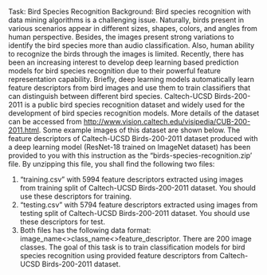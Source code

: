 Task: Bird Species Recognition
Background:
Bird species recognition with data mining algorithms is a challenging issue. Naturally, birds present in various scenarios appear in different sizes, shapes, colors, and angles from human perspective. Besides, the images present strong variations to identify the bird species more than audio classification. Also, human ability to recognize the birds through the images is limited.
Recently, there has been an increasing interest to develop deep learning based prediction models for bird species recognition due to their powerful feature representation capability. Briefly, deep learning models automatically learn feature descriptors from bird images and use them to train classifiers that can distinguish between different bird species. Caltech-UCSD Birds-200-2011 is a public bird species recognition dataset and widely used for the development of bird species recognition models. More details of the dataset can be accessed from http://www.vision.caltech.edu/visipedia/CUB-200-2011.html. Some example images of this dataset are shown below.
The feature descriptors of Caltech-UCSD Birds-200-2011 dataset produced with a deep learning model (ResNet-18 trained on ImageNet dataset) has been provided to you with this instruction as the “birds-species-recognition.zip’ file. By unzipping this file, you shall find the following two files:
1) “training.csv” with 5994 feature descriptors extracted using images from training split of Caltech-UCSD Birds-200-2011 dataset. You should use these descriptors for training.
2) “testing.csv” with 5794 feature descriptors extracted using images from testing split of Caltech-UCSD Birds-200-2011 dataset. You should use these descriptors for test.
3) Both files has the following data format: image_name<>class_name<>feature_descriptor. There are 200 image classes.
The goal of this task is to train classification models for bird species recognition using provided feature descriptors from Caltech-UCSD Birds-200-2011 dataset.

